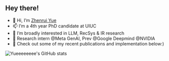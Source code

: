 ## Hey there! 

- 👋 Hi, I’m [Zhenrui Yue](https://yueeeeeeee.github.io/) 
- 📫 I’m a 4th year PhD candidate at UIUC
- 👀 I’m broadly interested in LLM, RecSys & IR research
- 💼 Research intern @Meta GenAI, Prev @Google Deepmind @NVIDIA
- 🌱 Check out some of my recent publications and implementation below:)

![Yueeeeeeee's GitHub stats](https://github-readme-stats.vercel.app/api?username=yueeeeeeee&show_icons=true&theme=vue-dark)
